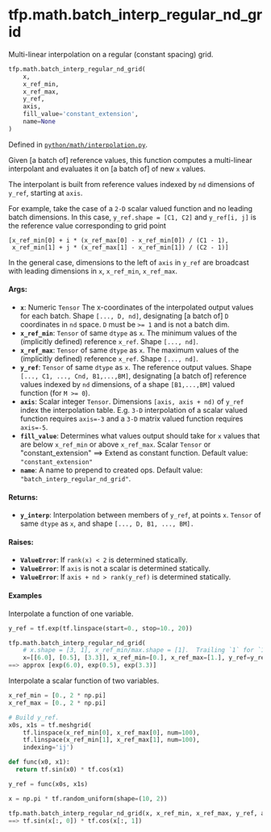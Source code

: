 <div itemscope itemtype="http://developers.google.com/ReferenceObject">
<meta itemprop="name" content="tfp.math.batch_interp_regular_nd_grid" />
<meta itemprop="path" content="Stable" />
</div>

# tfp.math.batch_interp_regular_nd_grid

Multi-linear interpolation on a regular (constant spacing) grid.

``` python
tfp.math.batch_interp_regular_nd_grid(
    x,
    x_ref_min,
    x_ref_max,
    y_ref,
    axis,
    fill_value='constant_extension',
    name=None
)
```



Defined in [`python/math/interpolation.py`](https://github.com/tensorflow/probability/tree/master/tensorflow_probability/python/math/interpolation.py).

<!-- Placeholder for "Used in" -->

Given [a batch of] reference values, this function computes a multi-linear
interpolant and evaluates it on [a batch of] of new `x` values.

The interpolant is built from reference values indexed by `nd` dimensions
of `y_ref`, starting at `axis`.

For example, take the case of a `2-D` scalar valued function and no leading
batch dimensions.  In this case, `y_ref.shape = [C1, C2]` and `y_ref[i, j]`
is the reference value corresponding to grid point

```
[x_ref_min[0] + i * (x_ref_max[0] - x_ref_min[0]) / (C1 - 1),
 x_ref_min[1] + j * (x_ref_max[1] - x_ref_min[1]) / (C2 - 1)]
```

In the general case, dimensions to the left of `axis` in `y_ref` are broadcast
with leading dimensions in `x`, `x_ref_min`, `x_ref_max`.

#### Args:

* <b>`x`</b>: Numeric `Tensor` The x-coordinates of the interpolated output values for
    each batch.  Shape `[..., D, nd]`, designating [a batch of] `D`
    coordinates in `nd` space.  `D` must be `>= 1` and is not a batch dim.
* <b>`x_ref_min`</b>:  `Tensor` of same `dtype` as `x`.  The minimum values of the
    (implicitly defined) reference `x_ref`.  Shape `[..., nd]`.
* <b>`x_ref_max`</b>:  `Tensor` of same `dtype` as `x`.  The maximum values of the
    (implicitly defined) reference `x_ref`.  Shape `[..., nd]`.
* <b>`y_ref`</b>:  `Tensor` of same `dtype` as `x`.  The reference output values. Shape
    `[..., C1, ..., Cnd, B1,...,BM]`, designating [a batch of] reference
    values indexed by `nd` dimensions, of a shape `[B1,...,BM]` valued
    function (for `M >= 0`).
* <b>`axis`</b>:  Scalar integer `Tensor`.  Dimensions `[axis, axis + nd)` of `y_ref`
    index the interpolation table.  E.g. `3-D` interpolation of a scalar
    valued function requires `axis=-3` and a `3-D` matrix valued function
    requires `axis=-5`.
* <b>`fill_value`</b>:  Determines what values output should take for `x` values that
    are below `x_ref_min` or above `x_ref_max`. Scalar `Tensor` or
    "constant_extension" ==> Extend as constant function.
    Default value: `"constant_extension"`
* <b>`name`</b>:  A name to prepend to created ops.
    Default value: `"batch_interp_regular_nd_grid"`.


#### Returns:

* <b>`y_interp`</b>:  Interpolation between members of `y_ref`, at points `x`.
    `Tensor` of same `dtype` as `x`, and shape `[..., D, B1, ..., BM].`


#### Raises:

* <b>`ValueError`</b>:  If `rank(x) < 2` is determined statically.
* <b>`ValueError`</b>:  If `axis` is not a scalar is determined statically.
* <b>`ValueError`</b>:  If `axis + nd > rank(y_ref)` is determined statically.

#### Examples

Interpolate a function of one variable.

```python
y_ref = tf.exp(tf.linspace(start=0., stop=10., 20))

tfp.math.batch_interp_regular_nd_grid(
    # x.shape = [3, 1], x_ref_min/max.shape = [1].  Trailing `1` for `1-D`.
    x=[[6.0], [0.5], [3.3]], x_ref_min=[0.], x_ref_max=[1.], y_ref=y_ref)
==> approx [exp(6.0), exp(0.5), exp(3.3)]
```

Interpolate a scalar function of two variables.

```python
x_ref_min = [0., 2 * np.pi]
x_ref_max = [0., 2 * np.pi]

# Build y_ref.
x0s, x1s = tf.meshgrid(
    tf.linspace(x_ref_min[0], x_ref_max[0], num=100),
    tf.linspace(x_ref_min[1], x_ref_max[1], num=100),
    indexing='ij')

def func(x0, x1):
  return tf.sin(x0) * tf.cos(x1)

y_ref = func(x0s, x1s)

x = np.pi * tf.random_uniform(shape=(10, 2))

tfp.math.batch_interp_regular_nd_grid(x, x_ref_min, x_ref_max, y_ref, axis=-2)
==> tf.sin(x[:, 0]) * tf.cos(x[:, 1])
```